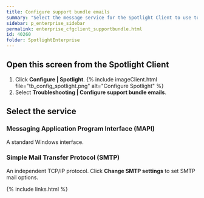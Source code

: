 ```yaml
---
title: Configure support bundle emails
summary: "Select the message service for the Spotlight Client to use to send a Support bundle to Quest."
sidebar: p_enterprise_sidebar
permalink: enterprise_cfgclient_supportbundle.html
id: 40260
folder: SpotlightEnterprise
---
```




## Open this screen from the Spotlight Client

1. Click **Configure \| Spotlight**.
   {% include imageClient.html file="tb_config_spotlight.png" alt="Configure Spotlight" %}
2. Select **Troubleshooting \| Configure support bundle emails**.


## Select the service

### Messaging Application Program Interface (MAPI)

A standard Windows interface.

### Simple Mail Transfer Protocol (SMTP)

An independent TCP/IP protocol. Click **Change SMTP settings** to set SMTP mail options.



{% include links.html %}
